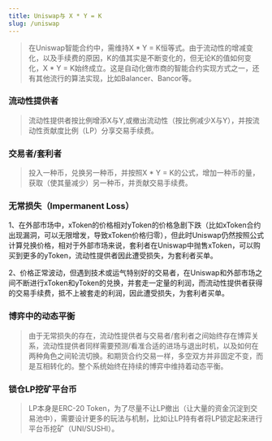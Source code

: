 ```yaml
---
title: Uniswap与 X * Y = K
slug: /uniswap
---
```


>在Uniswap智能合约中，需维持X * Y = K恒等式。由于流动性的增减变化，以及手续费的原因，K的值其实是不断变化的，但无论K的值如何变化，X * Y = K始终成立。这是自动化做市商的智能合约实现方式之一，还有其他流行的算法实现，比如Balancer、Bancor等。

### 流动性提供者

>流动性提供者按比例增添X与Y,或撤出流动性（按比例减少X与Y），并按流动性贡献度比例（LP）分享交易手续费。

### 交易者/套利者

>投入一种币，兑换另一种币，并按照X * Y = K的公式，增加一种币的量，获取（使其量减少）另一种币，并贡献交易手续费。

### 无常损失（Impermanent Loss）

1、在外部市场中，xToken的价格相对yToken的价格急剧下跌（比如xToken合约出现漏洞，可以无限增发，导致xToken价格归零），但此时Uniswap仍然按照公式计算兑换价格，相对于外部市场来说，套利者在Uniswap中抛售xToken，可以购买到更多的yToken，流动性提供者因此遭受损失，为套利者买单。  

2、价格正常波动，但遇到技术或运气特别好的交易者，在Uniswap和外部市场之间不断进行xToken和yToken的兑换，并套走一定量的利润，而流动性提供者获得的交易手续费，抵不上被套走的利润，因此遭受损失，为套利者买单。

### 博弈中的动态平衡

>由于无常损失的存在，流动性提供者与交易者/套利者之间始终存在博弈关系，流动性提供者同样需要预测/看准合适的进场与退出时机，以及如何在两种角色之间轮流切换。和期货合约交易一样，多空双方并非固定不变，而是互相转化的。整个系统始终在持续的博弈中维持着动态平衡。

### 锁仓LP挖矿平台币

>LP本身是ERC-20 Token，为了尽量不让LP撤出（让大量的资金沉淀到交易池中），需要设计更多的玩法与机制，比如让LP持有者将LP锁定起来进行平台币挖矿（UNI/SUSHI）。